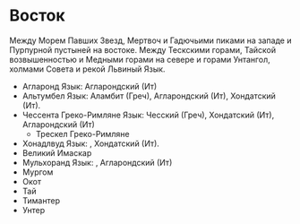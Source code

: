 # Восток

Между Морем Павших Звезд, Мертвоч и Гадючьими пиками на западе и Пурпурной пустыней на востоке.
Между Тескскими горами, Тайской возвышенностью и Медными горами на севере и горами Унтангол, холмами Совета и рекой Львиный Язык.

*   Агларонд
    Язык: Агларондский (Ит)
*   Альтумбел
    Язык: Аламбит (Греч), Агларондский (Ит), Хондатский (Ит).
*   Чессента
    Греко-Римляне
    Язык: Чесский (Греч), Хондатский (Ит), Агларондский (Ит)
    *   Трескел
        Греко-Римляне
*   Хонадлвуд
    Язык: , Хондатский (Ит).
*   Великий Имаскар
*   Мульхоранд
    Язык: , Агларондский (Ит)
*   Мургом
*   Окот
*   Тай
*   Тимантер
*   Унтер
